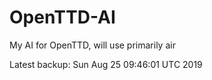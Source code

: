 # OpenTTD-AI
My AI for OpenTTD, will use primarily air

Latest backup: Sun Aug 25 09:46:01 UTC 2019
